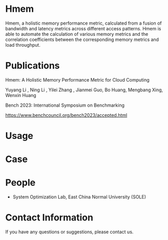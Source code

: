 # Hmem

Hmem, a holistic memory performance metric, calculated from a fusion of bandwidth and latency metrics across different access patterns. Hmem is able to automate the calculation of various memory metrics and the correlation coefficients between the corresponding memory metrics and load throughput.




# Publications

Hmem: A Holistic Memory Performance Metric for Cloud Computing

Yuyang Li , Ning Li , Yilei Zhang , Jianmei Guo, Bo Huang, Mengbang Xing, Wenxin Huang

Bench 2023: International Symposium on Benchmarking 

https://www.benchcouncil.org/bench2023/accepted.html



# Usage 


# Case


# People 

- System Optimization Lab, East China Normal University (SOLE)



# Contact Information

If you have any questions or suggestions, please contact us.
